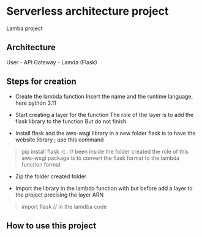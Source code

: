 # Serverless architecture project
Lamba project

## Architecture

User - API Gateway - Lamda (Flask)

## Steps for creation
- Create the lambda function
Insert the name and the
runtime language, here python 3.11

- Start creating a layer for the function
The role of the layer is to add the flask library to the function
But do not finish

- Install flask and the aws-wsgi library in a new folder
flask is to have the website library ; use this command
> pip install flask -t . // been inside the folder created
the role of this aws-wsgi package is to convert the flask format to the lambda function format

- Zip the folder created folder

- Import the library in the lambda function with but before add a layer to the project
precising the layer ARN
> import flask  // in the lamdba code



## How to use this project